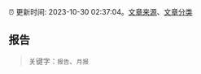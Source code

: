 :alarm_clock: 更新时间: 2023-10-30 02:37:04。[文章来源](/README.md)、[文章分类](/TAGS.md)

## 报告


> 关键字：`报告`、`月报`



